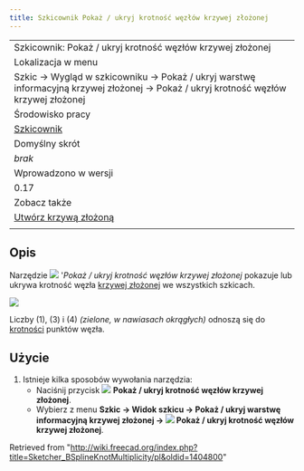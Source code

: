 ```yaml
---
title: Szkicownik Pokaż / ukryj krotność węzłów krzywej złożonej
---
```

|  |
| --- |
| Szkicownik: Pokaż / ukryj krotność węzłów krzywej złożonej |
| Lokalizacja w menu |
| Szkic → Wygląd w szkicowniku → Pokaż / ukryj warstwę informacyjną krzywej złożonej → Pokaż / ukryj krotność węzłów krzywej złożonej |
| Środowisko pracy |
| [Szkicownik](/Sketcher_Workbench/pl "Sketcher Workbench/pl") |
| Domyślny skrót |
| *brak* |
| Wprowadzono w wersji |
| 0.17 |
| Zobacz także |
| [Utwórz krzywą złożoną](/Sketcher_CreateBSpline/pl "Sketcher CreateBSpline/pl") |
|  |

## Opis

Narzędzie ![](/images/Sketcher_BSplineKnotMultiplicity.svg) '*Pokaż / ukryj krotność węzłów krzywej złożonej* pokazuje lub ukrywa krotność węzła [krzywej złożonej](/B-Splines/pl "B-Splines/pl") we wszystkich szkicach.

![](/images/Sketcher_KnotMultiplicity_multiplicity3.png)

Liczby (1), (3) i (4) *(zielone, w nawiasach okrągłych)* odnoszą się do [krotności](/Sketcher_BSplineIncreaseKnotMultiplicity/pl "Sketcher BSplineIncreaseKnotMultiplicity/pl") punktów węzła.

## Użycie

1. Istnieje kilka sposobów wywołania narzędzia:
   * Naciśnij przycisk ![](/images/Sketcher_BSplineKnotMultiplicity.svg) **Pokaż / ukryj krotność węzłów krzywej złożonej**.
   * Wybierz z menu **Szkic → Widok szkicu → Pokaż / ukryj warstwę informacyjną krzywej złożonej → ![](/images/Sketcher_BSplineKnotMultiplicity.svg) Pokaż / ukryj krotność węzłów krzywej złożonej**.

Retrieved from "<http://wiki.freecad.org/index.php?title=Sketcher_BSplineKnotMultiplicity/pl&oldid=1404800>"